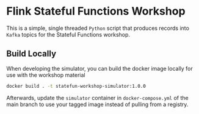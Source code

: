 # Flink Stateful Functions Workshop

This is a simple, single threaded `Python` script that produces records into `Kafka` topics for the Stateful Functions workshop.

## Build Locally

When developing the simulator, you can build the docker image locally for use with the workshop material

```bash
docker build . -t statefun-workshop-simulator:1.0.0
```  

Afterwards, update the `simulator` container in `docker-compose.yml` of the main branch
to use your tagged image instead of pulling from a registry. 
